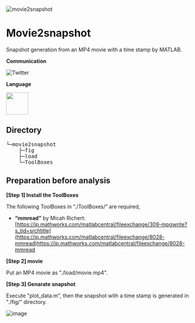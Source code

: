 
![movie2snapshot](https://github.com/KRproject-tech/Movie2snapshot/assets/114337358/23b732cc-8bf5-4333-a78f-cc1a66f6e7c1)


# Movie2snapshot
Snapshot generation from an MP4 movie with a time stamp by MATLAB.

**Communication**

<a style="text-decoration: none" href="https://twitter.com/hogelungfish_" target="_blank">
    <img src="https://img.shields.io/badge/twitter-%40hogelungfish_-1da1f2.svg" alt="Twitter">
</a>
<p>

**Language**
<p>
<img src="https://cdn.jsdelivr.net/gh/devicons/devicon/icons/matlab/matlab-original.svg" width="60"/>
<p>

## Directory    
<pre>
└─movie2snapshot
    ├─fig
    ├─load
    └─ToolBoxes
</pre>


## Preparation before analysis
__[Step 1] Install the ToolBoxes__

The following ToolBoxes in “./ToolBoxes/” are required,

*	__“mmread”__ by Micah Richert:  
[https://jp.mathworks.com/matlabcentral/fileexchange/309-mpgwrite?s_tid=srchtitle](https://jp.mathworks.com/matlabcentral/fileexchange/8028-mmread)https://jp.mathworks.com/matlabcentral/fileexchange/8028-mmread


__[Step 2] movie__

Put an MP4 movie as "./load/movie.mp4".

__[Step 3] Genarate snapshot__

Execute "plot_data.m", then the snapshot with a time stamp is generated in "./fig/" directory.

![image](https://github.com/KRproject-tech/Movie2snapshot/assets/114337358/2418b3c5-e68e-4104-ab97-715df461122b)
